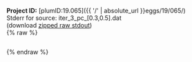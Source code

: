 **Project ID:** [plumID:19.065]({{ '/' | absolute_url }}eggs/19/065/)  
Stderr for source:  iter_3_pc_[0.3,0.5].dat   
(download [zipped raw stdout](iter_3_pc_[0.3,0.5].dat.plumed_master.stdout.txt.zip))  
{% raw %}
<pre>
</pre>
{% endraw %}
